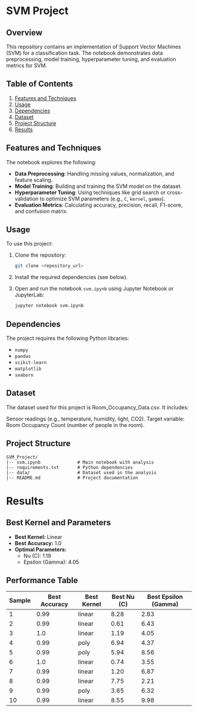 # SVM Project

## Overview
This repository contains an implementation of Support Vector Machines (SVM) for a classification task. The notebook demonstrates data preprocessing, model training, hyperparameter tuning, and evaluation metrics for SVM.

## Table of Contents
1. [Features and Techniques](#features-and-techniques)
2. [Usage](#usage)
3. [Dependencies](#dependencies)
4. [Dataset](#dataset)
5. [Project Structure](#project-structure)
6. [Results](#results)


## Features and Techniques
The notebook explores the following:

- **Data Preprocessing**: Handling missing values, normalization, and feature scaling.
- **Model Training**: Building and training the SVM model on the dataset.
- **Hyperparameter Tuning**: Using techniques like grid search or cross-validation to optimize SVM parameters (e.g., `C`, `kernel`, `gamma`).
- **Evaluation Metrics**: Calculating accuracy, precision, recall, F1-score, and confusion matrix.

## Usage
To use this project:

1. Clone the repository:
   ```bash
   git clone <repository_url>
   ```

2. Install the required dependencies (see below).

3. Open and run the notebook `svm.ipynb` using Jupyter Notebook or JupyterLab:
   ```bash
   jupyter notebook svm.ipynb
   ```

## Dependencies
The project requires the following Python libraries:
- `numpy`
- `pandas`
- `scikit-learn`
- `matplotlib`
- `seaborn`

## Dataset
The dataset used for this project is Room_Occupancy_Data.csv. It includes:

Sensor readings (e.g., temperature, humidity, light, CO2).
Target variable: Room Occupancy Count (number of people in the room).

## Project Structure
```
SVM_Project/
|-- svm.ipynb              # Main notebook with analysis
|-- requirements.txt       # Python dependencies
|-- data/                  # Dataset used in the analysis
|-- README.md              # Project documentation
```

# Results

## Best Kernel and Parameters
- **Best Kernel:** Linear  
- **Best Accuracy:** 1.0  
- **Optimal Parameters:**  
  - Nu (C): 1.19  
  - Epsilon (Gamma): 4.05  

## Performance Table

| Sample | Best Accuracy | Best Kernel | Best Nu (C) | Best Epsilon (Gamma) |
|--------|---------------|-------------|-------------|-----------------------|
| 1      | 0.99          | linear      | 8.28        | 2.83                 |
| 2      | 0.99          | linear      | 0.61        | 6.43                 |
| 3      | 1.0           | linear      | 1.19        | 4.05                 |
| 4      | 0.99          | poly        | 6.94        | 4.37                 |
| 5      | 0.99          | poly        | 5.94        | 8.56                 |
| 6      | 1.0           | linear      | 0.74        | 3.55                 |
| 7      | 0.99          | linear      | 1.20        | 6.87                 |
| 8      | 0.99          | linear      | 7.75        | 2.21                 |
| 9      | 0.99          | poly        | 3.65        | 6.32                 |
| 10     | 0.99          | linear      | 8.55        | 9.98                 |


